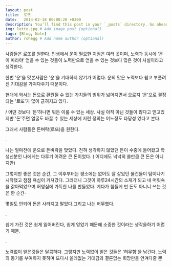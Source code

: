 ```yaml
---
layout: post
title:  로또
date:   2014-02-18 00:00:20 +0300
description: You’ll find this post in your `_posts` directory. Go ahead and edit it and re-build the site to see your changes. # Add post description (optional)
img: lotto.jpg # Add image post (optional)
tags: [Blog, Note]
author: rohegg # Add name author (optional)
---
```


사람들은 로또를 원한다. 인생에서 운이 필요한 지점은 여러 곳이며, 노력과 동시에 ‘운이 따라야’ 얻을 수 있는 것들이 노력만으로 얻을 수 있는 것보다 많은 것이 사실이라고 생각한다. 

한번 '운'을 맛본사람은 '운'을 기대하지 않기가 어렵다. 운의 맛은 노력보다 쉽고 부풀려진 기대감을 가져다주기 때문이다.

현대에 와서는  돈으로 환원될 수 있는 가치들의 범위가 넓어지면서 오로지 '운'으로 결정되는 '로또'가 많이 긁혀지고 있다.                          

/ 어떤 것보다 '돈'하나면 뭐든 이룰 수 있는 세상.        사실 아직 아닌 것들이 많다고 믿고있지만 '돈'주면 얼굴도 바꿀 수 있는 세상에 저런 정의는 어느정도 타당성 있다고 본다.

그래서 사람들은 돈벼락(로또)을 원한다.

.

나는 얼마전에 운으로 돈벼락을 맞았다. 전혀 생각하지 않았던 돈이 수중에 들어왔고 학생신분인 나에게는 다루기 어려운 큰 돈이었다. ( 어디에도 넉넉히 쓸만큼 큰 돈은 아니지만) 

그렇지만 좋은 것은 순간, 그 이후부터는 평소에는 없어도 잘 살았던 물건들이 탐이나기 시작했고 점점 욕심이 커져갔다. 그러더니 그것이 하루24시간의 소재가 되고 내 머릿속을 갉아먹었으며 허영심에 가득한 나를 만들었다. 게다가 힘들게 번 돈도 아니니 쓰는 것은 한 순간-

몇일도 안되어 돈은 사라지고 말았다.그리고 나는 허무했다.

.

쉽게 가진 것은 쉽게 잃어버린다, 쉽게 얻었기 때문에 소중한 것이라는 생각을하기 어렵기 때문.

.

노력없이 얻은것들은 달콤하다. 그렇지만 노력없이 얻은 것들은 '허무함'을 남긴다. 노력의 동기를 부여하지 못하며  또다시 쓸데없는 기대감과 결론없는 희망만을 안겨다줄 뿐

